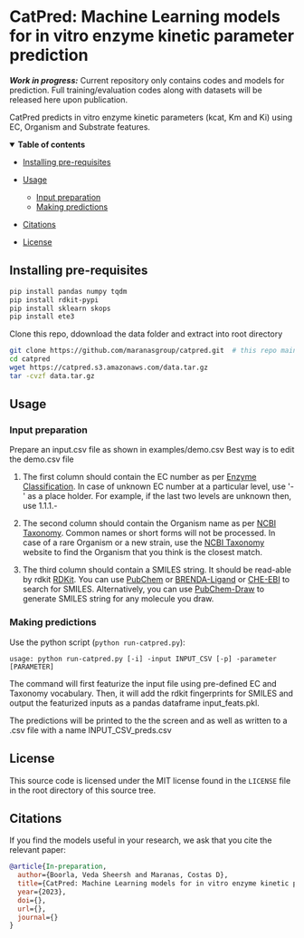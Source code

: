 # CatPred: Machine Learning models for in vitro enzyme kinetic parameter prediction

***Work in progress:*** Current repository only contains codes and models for prediction. Full training/evaluation codes along with datasets will be released here upon publication.

CatPred predicts in vitro enzyme kinetic parameters (kcat, Km and Ki) using EC, Organism and Substrate features. 

<details open><summary><b>Table of contents</b></summary>


- [Installing pre-requisites](#installation)
- [Usage](#usage)
  - [Input preparation](#preparation)
  - [Making predictions](#prediction)

- [Citations](#citations)
- [License](#license)
</details>

## Installing pre-requisites <a name="installation"></a>

```bash
pip install pandas numpy tqdm
pip install rdkit-pypi
pip install sklearn skops
pip install ete3
```
Clone this repo, ddownload the data folder and extract into root directory 
```bash
git clone https://github.com/maranasgroup/catpred.git  # this repo main branch
cd catpred
wget https://catpred.s3.amazonaws.com/data.tar.gz
tar -cvzf data.tar.gz
```
## Usage <a name="usage"></a>

### Input preparation <a name="preparation"></a>

Prepare an input.csv file as shown in examples/demo.csv 
Best way is to edit the demo.csv file

1. The first column should contain the EC number as per [Enzyme Classification](https://iubmb.qmul.ac.uk/enzyme/). 
In case of unknown EC number at a particular level, use '-' as a place holder. For example, if the last two levels are unknown then, use 1.1.1.-

2. The second column should contain the Organism name as per [NCBI Taxonomy](https://www.ncbi.nlm.nih.gov/taxonomy). 
Common names or short forms will not be processed. In case of a rare Organism or a new strain, use the [NCBI Taxonomy](https://www.ncbi.nlm.nih.gov/taxonomy) website to find the Organism that you think is the closest match.

3. The third column should contain a SMILES string. It should be read-able by rdkit [RDKit](https://www.rdkit.org/). You can use [PubChem](https://pubchem.ncbi.nlm.nih.gov/) or [BRENDA-Ligand](https://www.brenda-enzymes.org/structure_search.php) or [CHE-EBI](https://www.ebi.ac.uk/chebi/) to search for SMILES. Alternatively, you can use [PubChem-Draw](https://pubchem.ncbi.nlm.nih.gov//edit3/index.html) to generate SMILES string for any molecule you draw.

### Making predictions <a name="prediction"></a>

Use the python script (`python run-catpred.py`):
```
usage: python run-catpred.py [-i] -input INPUT_CSV [-p] -parameter [PARAMETER]

```

The command will first featurize the input file using pre-defined EC and Taxonomy vocabulary. Then, it will add the rdkit fingerprints for SMILES and output the featurized inputs as a pandas dataframe input_feats.pkl. 

The predictions will be printed to the the screen and as well as written to a .csv file with a name INPUT_CSV_preds.csv

## License <a name="license"></a>

This source code is licensed under the MIT license found in the `LICENSE` file
in the root directory of this source tree.

## Citations <a name="citations"></a>

If you find the models useful in your research, we ask that you cite the relevant paper:

```bibtex
@article{In-preparation,
  author={Boorla, Veda Sheersh and Maranas, Costas D},
  title={CatPred: Machine Learning models for in vitro enzyme kinetic parameter prediction},
  year={2023},
  doi={},
  url={},
  journal={}
}
```
